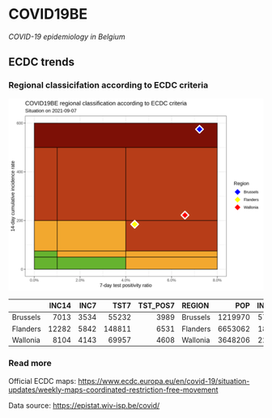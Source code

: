 
# COVID19BE

*COVID-19 epidemiology in Belgium*

## ECDC trends

### Regional classicifation according to ECDC criteria

![](COVID9BE-ecdc-trend.png)

|          | INC14 | INC7 |   TST7 | TST\_POS7 | REGION   |     POP | INC14\_RT |       PR7 |          GR |
| :------- | ----: | ---: | -----: | --------: | :------- | ------: | --------: | --------: | ----------: |
| Brussels |  7013 | 3534 |  55232 |      3989 | Brussels | 1219970 |  574.8502 | 0.0722226 |   0.0158091 |
| Flanders | 12282 | 5842 | 148811 |      6531 | Flanders | 6653062 |  184.6067 | 0.0438879 | \-0.0928571 |
| Wallonia |  8104 | 4143 |  69957 |      4608 | Wallonia | 3648206 |  222.1366 | 0.0658690 |   0.0459480 |

### Read more

Official ECDC maps:
<https://www.ecdc.europa.eu/en/covid-19/situation-updates/weekly-maps-coordinated-restriction-free-movement>

Data source: <https://epistat.wiv-isp.be/covid/>

